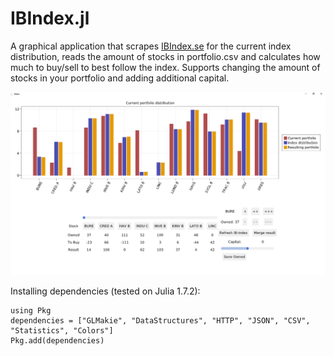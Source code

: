 # IBIndex.jl
 
A graphical application that scrapes [IBIndex.se](https://ibindex.se/) for the current index distribution, reads the amount of stocks in portfolio.csv and calculates how much to buy/sell to best follow the index. 
Supports changing the amount of stocks in your portfolio and adding additional capital. 

<img src="/Figs/GUI-main.png" width="800">

Installing dependencies (tested on Julia 1.7.2):
```
using Pkg
dependencies = ["GLMakie", "DataStructures", "HTTP", "JSON", "CSV", "Statistics", "Colors"]
Pkg.add(dependencies)
```